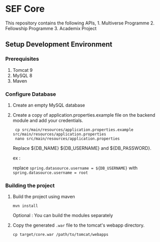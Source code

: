 # SEF Core

This repository contains the following APIs,
    1. Multiverse Programme
    2. Fellowship Programme
    3. Academix Project
## Setup Development Environment

### Prerequisites
1. Tomcat 9
2. MySQL 8
3. Maven

### Configure Database
1. Create an empty MySQL database
2. Create a copy of application.properties.example file on the backend module and add your credentials.
   ```
    cp src/main/resources/application.properties.example src/main/resources/application.properties
    nano src/main/resources/application.properties
   ```
   Replace ${DB_NAME} ${DB_USERNAME} and ${DB_PASSWORD}. 
   
   ex : 
   
   replace `spring.datasource.username = ${DB_USERNAME}` with
   `spring.datasource.username = root`

### Building the project

1. Build the project using maven
   ```
   mvn install
   ```
    Optional : You can build the modules separately
    
2. Copy the generated `.war` file to the tomcat's webapp directory.  
   ```
   cp target/core.war /path/to/tomcat/webapps
   ```